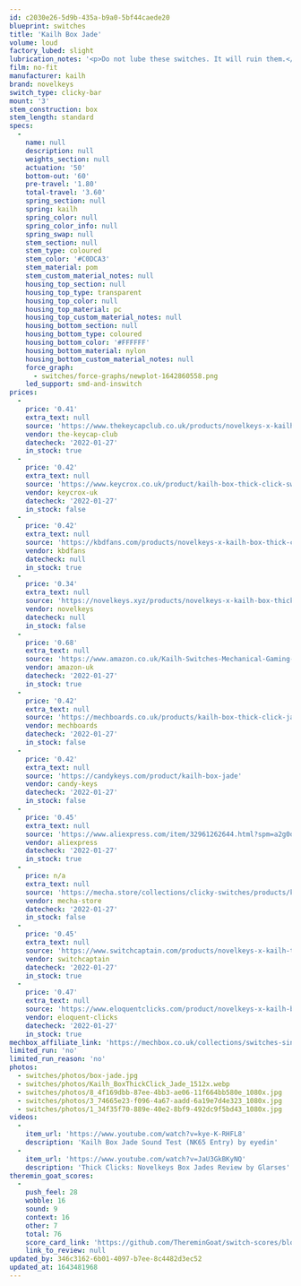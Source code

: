 ```yaml
---
id: c2030e26-5d9b-435a-b9a0-5bf44caede20
blueprint: switches
title: 'Kailh Box Jade'
volume: loud
factory_lubed: slight
lubrication_notes: '<p>Do not lube these switches. It will ruin them.</p>'
film: no-fit
manufacturer: kailh
brand: novelkeys
switch_type: clicky-bar
mount: '3'
stem_construction: box
stem_length: standard
specs:
  -
    name: null
    description: null
    weights_section: null
    actuation: '50'
    bottom-out: '60'
    pre-travel: '1.80'
    total-travel: '3.60'
    spring_section: null
    spring: kailh
    spring_color: null
    spring_color_info: null
    spring_swap: null
    stem_section: null
    stem_type: coloured
    stem_color: '#C0DCA3'
    stem_material: pom
    stem_custom_material_notes: null
    housing_top_section: null
    housing_top_type: transparent
    housing_top_color: null
    housing_top_material: pc
    housing_top_custom_material_notes: null
    housing_bottom_section: null
    housing_bottom_type: coloured
    housing_bottom_color: '#FFFFFF'
    housing_bottom_material: nylon
    housing_bottom_custom_material_notes: null
    force_graph:
      - switches/force-graphs/newplot-1642860558.png
    led_support: smd-and-inswitch
prices:
  -
    price: '0.41'
    extra_text: null
    source: 'https://www.thekeycapclub.co.uk/products/novelkeys-x-kailh-box-thick-click-switches?_pos=1&_psq=jade&_ss=e&_v=1.0&variant=39983038398662'
    vendor: the-keycap-club
    datecheck: '2022-01-27'
    in_stock: true
  -
    price: '0.42'
    extra_text: null
    source: 'https://www.keycrox.co.uk/product/kailh-box-thick-click-switches'
    vendor: keycrox-uk
    datecheck: '2022-01-27'
    in_stock: false
  -
    price: '0.42'
    extra_text: null
    source: 'https://kbdfans.com/products/novelkeys-x-kailh-box-thick-clicks-navy-jade'
    vendor: kbdfans
    datecheck: null
    in_stock: true
  -
    price: '0.34'
    extra_text: null
    source: 'https://novelkeys.xyz/products/novelkeys-x-kailh-box-thick-clicks?variant=3747938205736'
    vendor: novelkeys
    datecheck: null
    in_stock: false
  -
    price: '0.68'
    extra_text: null
    source: 'https://www.amazon.co.uk/Kailh-Switches-Mechanical-Gaming-Keyboards/dp/B0841HQFCL?th=1'
    vendor: amazon-uk
    datecheck: '2022-01-27'
    in_stock: true
  -
    price: '0.42'
    extra_text: null
    source: 'https://mechboards.co.uk/products/kailh-box-thick-click-jade'
    vendor: mechboards
    datecheck: '2022-01-27'
    in_stock: false
  -
    price: '0.42'
    extra_text: null
    source: 'https://candykeys.com/product/kailh-box-jade'
    vendor: candy-keys
    datecheck: '2022-01-27'
    in_stock: false
  -
    price: '0.45'
    extra_text: null
    source: 'https://www.aliexpress.com/item/32961262644.html?spm=a2g0o.search0307.0.0.5cc3159byhBj0M&algo_pvid=791f9feb-ddc7-4d54-81d7-041b3eedd3aa&algo_exp_id=791f9feb-ddc7-4d54-81d7-041b3eedd3aa-5'
    vendor: aliexpress
    datecheck: '2022-01-27'
    in_stock: true
  -
    price: n/a
    extra_text: null
    source: 'https://mecha.store/collections/clicky-switches/products/kailh-box-jade-clicky-switches'
    vendor: mecha-store
    datecheck: '2022-01-27'
    in_stock: false
  -
    price: '0.45'
    extra_text: null
    source: 'https://www.switchcaptain.com/products/novelkeys-x-kailh-thick-click-box-jade?variant=40611155476653'
    vendor: switchcaptain
    datecheck: '2022-01-27'
    in_stock: true
  -
    price: '0.47'
    extra_text: null
    source: 'https://www.eloquentclicks.com/product/novelkeys-x-kailh-box-jade-switch/'
    vendor: eloquent-clicks
    datecheck: '2022-01-27'
    in_stock: true
mechbox_affiliate_link: 'https://mechbox.co.uk/collections/switches-singles/products/novelkeys-x-kailh-box-thick-click-jade-switch?variant=11528440086570'
limited_run: 'no'
limited_run_reason: 'no'
photos:
  - switches/photos/box-jade.jpg
  - switches/photos/Kailh_BoxThickClick_Jade_1512x.webp
  - switches/photos/8_4f169dbb-87ee-4bb3-ae06-11f664bb580e_1080x.jpg
  - switches/photos/3_74665e23-f096-4a67-aadd-6a19e7d4e323_1080x.jpg
  - switches/photos/1_34f35f70-889e-40e2-8bf9-492dc9f5bd43_1080x.jpg
videos:
  -
    item_url: 'https://www.youtube.com/watch?v=kye-K-RHFL8'
    description: 'Kailh Box Jade Sound Test (NK65 Entry) by eyedin'
  -
    item_url: 'https://www.youtube.com/watch?v=JaU3GkBKyNQ'
    description: 'Thick Clicks: Novelkeys Box Jades Review by Glarses'
theremin_goat_scores:
  -
    push_feel: 28
    wobble: 16
    sound: 9
    context: 16
    other: 7
    total: 76
    score_card_link: 'https://github.com/ThereminGoat/switch-scores/blob/master/Kailh%20Box%20Jade.pdf'
    link_to_review: null
updated_by: 346c3162-6b01-4097-b7ee-8c4482d3ec52
updated_at: 1643481968
---
```

